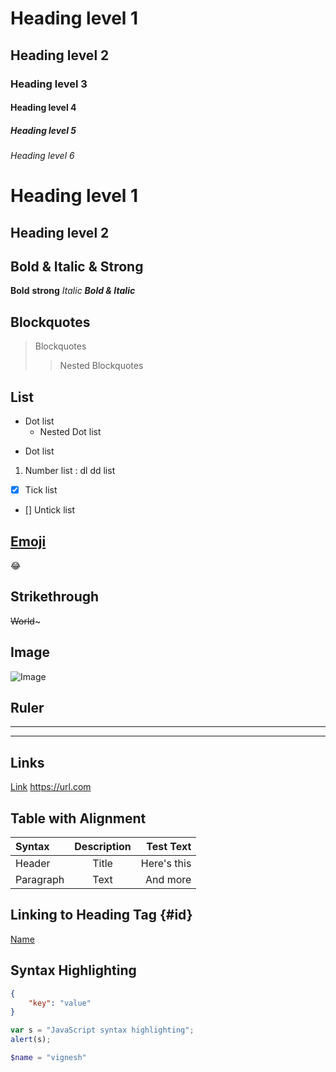 # Heading level 1
## Heading level 2
### Heading level 3
#### Heading level 4
##### Heading level 5
###### Heading level 6

Heading level 1
===============
Heading level 2
---------------

## Bold & Italic & Strong
**Bold**
__strong__
*Italic*
***Bold & Italic***

## Blockquotes
> Blockquotes
>> Nested Blockquotes

## List
- Dot list
	* Nested Dot list
+ Dot list
1. Number list
: dl dd list
- [x] Tick list
- [] Untick list

## [Emoji](https://gist.github.com/rxaviers/7360908)
:joy:

## Strikethrough
~~World~~~

## Image
![Image](/assets/images/tux.png"Title")

## Ruler
***
___

## Links
[Link](https:://url.com)
<https://url.com>

## Table with Alignment
| Syntax      | Description | Test Text     |
| :---        |    :----:   |          ---: |
| Header      | Title       | Here's this   |
| Paragraph   | Text        | And more      |

## Linking to Heading <a> Tag {#id}
[Name](#id)

## Syntax Highlighting
```json
{
	"key": "value"
}
```

```js
var s = "JavaScript syntax highlighting";
alert(s);
```

```php
$name = "vignesh"
```


